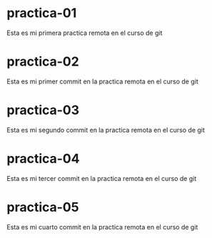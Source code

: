# practica-01

Esta es mi primera practica remota en el curso de git

# practica-02

Esta es mi primer commit en la practica remota en el curso de git

# practica-03

Esta es mi segundo commit en la practica remota en el curso de git

# practica-04

Esta es mi tercer commit en la practica remota en el curso de git

# practica-05

Esta es mi cuarto commit en la practica remota en el curso de git
